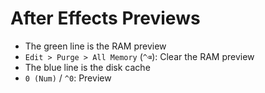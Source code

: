 # After Effects Previews

- The green line is the RAM preview
- `Edit > Purge > All Memory` (`^⌫`): Clear the RAM preview
- The blue line is the disk cache
- `0 (Num)` / `^0`: Preview
